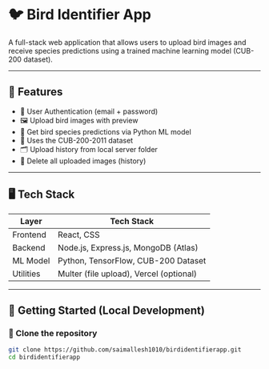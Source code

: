 # 🐦 Bird Identifier App

A full-stack web application that allows users to upload bird images and receive species predictions using a trained machine learning model (CUB-200 dataset).

---

## 🔧 Features

- 🔐 User Authentication (email + password)
- 🖼️ Upload bird images with preview
- 🤖 Get bird species predictions via Python ML model
- 🧠 Uses the CUB-200-2011 dataset
- 🗂️ Upload history from local server folder
- 🧹 Delete all uploaded images (history)

---

## 🖥️ Tech Stack

| Layer     | Tech Stack                          |
|-----------|--------------------------------------|
| Frontend  | React, CSS                          |
| Backend   | Node.js, Express.js, MongoDB (Atlas) |
| ML Model  | Python, TensorFlow, CUB-200 Dataset |
| Utilities | Multer (file upload), Vercel (optional) |

---

## 🚀 Getting Started (Local Development)

### 🔁 Clone the repository
```bash
git clone https://github.com/saimallesh1010/birdidentifierapp.git
cd birdidentifierapp











